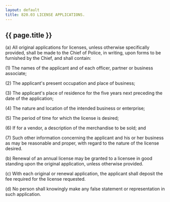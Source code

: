 ```yaml
---
layout: default 
title: 820.03 LICENSE APPLICATIONS.
---
```


{{ page.title }}
----------------

​(a) All original applications for licenses, unless otherwise
specifically provided, shall be made to the Chief of Police, in writing,
upon forms to be furnished by the Chief, and shall contain:

​(1) The names of the applicant and of each officer, partner or business
associate;

​(2) The applicant's present occupation and place of business;

​(3) The applicant's place of residence for the five years next
preceding the date of the application;

​(4) The nature and location of the intended business or enterprise;

​(5) The period of time for which the license is desired;

​(6) If for a vendor, a description of the merchandise to be sold; and

​(7) Such other information concerning the applicant and his or her
business as may be reasonable and proper, with regard to the nature of
the license desired.

​(b) Renewal of an annual license may be granted to a licensee in good
standing upon the original application, unless otherwise provided.

​(c) With each original or renewal application, the applicant shall
deposit the fee required for the license requested.

​(d) No person shall knowingly make any false statement or
representation in such application.
